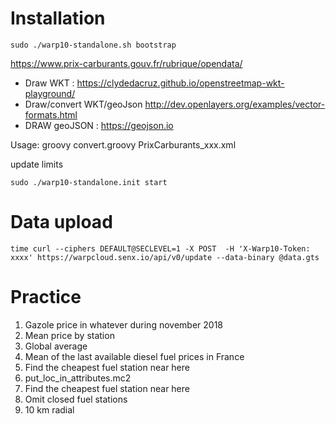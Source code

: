 # Installation

    sudo ./warp10-standalone.sh bootstrap

https://www.prix-carburants.gouv.fr/rubrique/opendata/

- Draw WKT : https://clydedacruz.github.io/openstreetmap-wkt-playground/
- Draw/convert WKT/geoJson http://dev.openlayers.org/examples/vector-formats.html
- DRAW geoJSON : https://geojson.io

Usage: groovy convert.groovy PrixCarburants_xxx.xml

update limits

    sudo ./warp10-standalone.init start

# Data upload

    time curl --ciphers DEFAULT@SECLEVEL=1 -X POST  -H 'X-Warp10-Token: xxxx' https://warpcloud.senx.io/api/v0/update --data-binary @data.gts


# Practice

1. Gazole price in whatever during november 2018
2. Mean price by station
3. Global average
4. Mean of the last available diesel fuel prices in France
5. Find the cheapest fuel station near here
6. put_loc_in_attributes.mc2
7. Find the cheapest fuel station near here
8. Omit closed fuel stations
9. 10 km radial